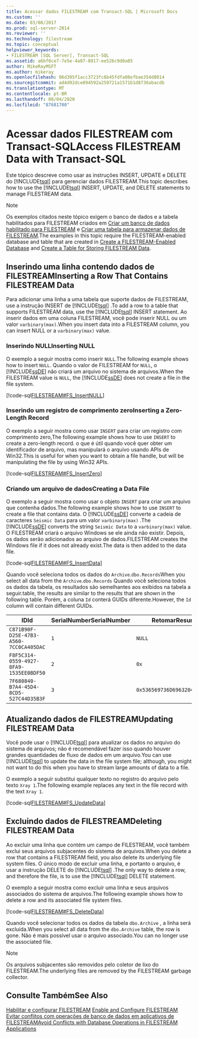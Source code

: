 ```yaml
---
title: Acessar dados FILESTREAM com Transact-SQL | Microsoft Docs
ms.custom: ''
ms.date: 03/08/2017
ms.prod: sql-server-2014
ms.reviewer: ''
ms.technology: filestream
ms.topic: conceptual
helpviewer_keywords:
- FILESTREAM [SQL Server], Transact-SQL
ms.assetid: a6bf0ce7-7e5e-4a07-8917-ee526c9d0a05
author: MikeRayMSFT
ms.author: mikeray
ms.openlocfilehash: 06d395f1acc3723fc6b45fdfa08efbae354d8014
ms.sourcegitcommit: ad4d92dce894592a259721a1571b1d8736abacdb
ms.translationtype: MT
ms.contentlocale: pt-BR
ms.lasthandoff: 08/04/2020
ms.locfileid: "87681700"
---
```

# <a name="access-filestream-data-with-transact-sql"></a><span data-ttu-id="a5d5c-102">Acessar dados FILESTREAM com Transact-SQL</span><span class="sxs-lookup"><span data-stu-id="a5d5c-102">Access FILESTREAM Data with Transact-SQL</span></span>
  <span data-ttu-id="a5d5c-103">Este tópico descreve como usar as instruções INSERT, UPDATE e DELETE do [!INCLUDE[tsql](../../includes/tsql-md.md)] para gerenciar dados FILESTREAM.</span><span class="sxs-lookup"><span data-stu-id="a5d5c-103">This topic describes how to use the [!INCLUDE[tsql](../../includes/tsql-md.md)] INSERT, UPDATE, and DELETE statements to manage FILESTREAM data.</span></span>  
  
> [!NOTE]  
>  <span data-ttu-id="a5d5c-104">Os exemplos citados neste tópico exigem o banco de dados e a tabela habilitados para FILESTREAM criados em [Criar um banco de dados habilitado para FILESTREAM](create-a-filestream-enabled-database.md) e [Criar uma tabela para armazenar dados de FILESTREAM](create-a-table-for-storing-filestream-data.md).</span><span class="sxs-lookup"><span data-stu-id="a5d5c-104">The examples in this topic require the FILESTREAM-enabled database and table that are created in [Create a FILESTREAM-Enabled Database](create-a-filestream-enabled-database.md) and [Create a Table for Storing FILESTREAM Data](create-a-table-for-storing-filestream-data.md).</span></span>  
  
##  <a name="inserting-a-row-that-contains-filestream-data"></a><a name="ins"></a> <span data-ttu-id="a5d5c-105">Inserindo uma linha contendo dados de FILESTREAM</span><span class="sxs-lookup"><span data-stu-id="a5d5c-105">Inserting a Row That Contains FILESTREAM Data</span></span>  
 <span data-ttu-id="a5d5c-106">Para adicionar uma linha a uma tabela que suporte dados de FILESTREAM, use a instrução INSERT de [!INCLUDE[tsql](../../includes/tsql-md.md)] .</span><span class="sxs-lookup"><span data-stu-id="a5d5c-106">To add a row to a table that supports FILESTREAM data, use the [!INCLUDE[tsql](../../includes/tsql-md.md)] INSERT statement.</span></span> <span data-ttu-id="a5d5c-107">Ao inserir dados em uma coluna FILESTREAM, você pode inserir NULL ou um valor `varbinary(max)`.</span><span class="sxs-lookup"><span data-stu-id="a5d5c-107">When you insert data into a FILESTREAM column, you can insert NULL or a `varbinary(max)` value.</span></span>  
  
### <a name="inserting-null"></a><span data-ttu-id="a5d5c-108">Inserindo NULL</span><span class="sxs-lookup"><span data-stu-id="a5d5c-108">Inserting NULL</span></span>  
 <span data-ttu-id="a5d5c-109">O exemplo a seguir mostra como inserir `NULL`.</span><span class="sxs-lookup"><span data-stu-id="a5d5c-109">The following example shows how to insert `NULL`.</span></span> <span data-ttu-id="a5d5c-110">Quando o valor de FILESTREAM for `NULL`, o [!INCLUDE[ssDE](../../includes/ssde-md.md)] não criará um arquivo no sistema de arquivos.</span><span class="sxs-lookup"><span data-stu-id="a5d5c-110">When the FILESTREAM value is `NULL`, the [!INCLUDE[ssDE](../../includes/ssde-md.md)] does not create a file in the file system.</span></span>  
  
 [!code-sql[FILESTREAM#FS_InsertNULL](../../snippets/tsql/SQL15/tsql/filestream/transact-sql/filestream.sql#fs_insertnull)]  
  
### <a name="inserting-a-zero-length-record"></a><span data-ttu-id="a5d5c-111">Inserindo um registro de comprimento zero</span><span class="sxs-lookup"><span data-stu-id="a5d5c-111">Inserting a Zero-Length Record</span></span>  
 <span data-ttu-id="a5d5c-112">O exemplo a seguir mostra como usar `INSERT` para criar um registro com comprimento zero,</span><span class="sxs-lookup"><span data-stu-id="a5d5c-112">The following example shows how to use `INSERT` to create a zero-length record.</span></span> <span data-ttu-id="a5d5c-113">o que é útil quando você quer obter um identificador de arquivo, mas manipulará o arquivo usando APIs de Win32.</span><span class="sxs-lookup"><span data-stu-id="a5d5c-113">This is useful for when you want to obtain a file handle, but will be manipulating the file by using Win32 APIs.</span></span>  
  
 [!code-sql[FILESTREAM#FS_InsertZero](../../snippets/tsql/SQL15/tsql/filestream/transact-sql/filestream.sql#fs_insertzero)]  
  
### <a name="creating-a-data-file"></a><span data-ttu-id="a5d5c-114">Criando um arquivo de dados</span><span class="sxs-lookup"><span data-stu-id="a5d5c-114">Creating a Data File</span></span>  
 <span data-ttu-id="a5d5c-115">O exemplo a seguir mostra como usar o objeto `INSERT` para criar um arquivo que contenha dados.</span><span class="sxs-lookup"><span data-stu-id="a5d5c-115">The following example shows how to use `INSERT` to create a file that contains data.</span></span> <span data-ttu-id="a5d5c-116">O [!INCLUDE[ssDE](../../includes/ssde-md.md)] converte a cadeia de caracteres `Seismic Data` para um valor `varbinary(max)` .</span><span class="sxs-lookup"><span data-stu-id="a5d5c-116">The [!INCLUDE[ssDE](../../includes/ssde-md.md)] converts the string `Seismic Data` to a `varbinary(max)` value.</span></span> <span data-ttu-id="a5d5c-117">O FILESTREAM criará o arquivo Windows se ele ainda não existir. Depois, os dados serão adicionados ao arquivo de dados.</span><span class="sxs-lookup"><span data-stu-id="a5d5c-117">FILESTREAM creates the Windows file if it does not already exist.The data is then added to the data file.</span></span>  
  
 [!code-sql[FILESTREAM#FS_InsertData](../../snippets/tsql/SQL15/tsql/filestream/transact-sql/filestream.sql#fs_insertdata)]  
  
 <span data-ttu-id="a5d5c-118">Quando você seleciona todos os dados do `Archive`.`dbo.Records`</span><span class="sxs-lookup"><span data-stu-id="a5d5c-118">When you select all data from the `Archive`.`dbo.Records`</span></span> <span data-ttu-id="a5d5c-119">Quando você seleciona todos os dados da tabela, os resultados são semelhantes aos exibidos na tabela a seguir.</span><span class="sxs-lookup"><span data-stu-id="a5d5c-119">table, the results are similar to the results that are shown in the following table.</span></span> <span data-ttu-id="a5d5c-120">Porém, a coluna `Id` conterá GUIDs diferente.</span><span class="sxs-lookup"><span data-stu-id="a5d5c-120">However, the `Id` column will contain different GUIDs.</span></span>  
  
|<span data-ttu-id="a5d5c-121">ID</span><span class="sxs-lookup"><span data-stu-id="a5d5c-121">Id</span></span>|<span data-ttu-id="a5d5c-122">SerialNumber</span><span class="sxs-lookup"><span data-stu-id="a5d5c-122">SerialNumber</span></span>|<span data-ttu-id="a5d5c-123">Retomar</span><span class="sxs-lookup"><span data-stu-id="a5d5c-123">Resume</span></span>|  
|--------|------------------|------------|  
|`C871B90F-D25E-47B3-A560-7CC0CA405DAC`|`1`|`NULL`|  
|`F8F5C314-0559-4927-8FA9-1535EE0BDF50`|`2`|`0x`|  
|`7F680840-B7A4-45D4-8CD5-527C44D35B3F`|`3`|`0x536569736D69632044617461`|  
  
##  <a name="updating-filestream-data"></a><a name="upd"></a> <span data-ttu-id="a5d5c-124">Atualizando dados de FILESTREAM</span><span class="sxs-lookup"><span data-stu-id="a5d5c-124">Updating FILESTREAM Data</span></span>  
 <span data-ttu-id="a5d5c-125">Você pode usar o [!INCLUDE[tsql](../../includes/tsql-md.md)] para atualizar os dados no arquivo do sistema de arquivos; não é recomendável fazer isso quando houver grandes quantidades de fluxo de dados em um arquivo.</span><span class="sxs-lookup"><span data-stu-id="a5d5c-125">You can use [!INCLUDE[tsql](../../includes/tsql-md.md)] to update the data in the file system file; although, you might not want to do this when you have to stream large amounts of data to a file.</span></span>  
  
 <span data-ttu-id="a5d5c-126">O exemplo a seguir substitui qualquer texto no registro do arquivo pelo texto `Xray 1`.</span><span class="sxs-lookup"><span data-stu-id="a5d5c-126">The following example replaces any text in the file record with the text `Xray 1`.</span></span>  
  
 [!code-sql[FILESTREAM#FS_UpdateData](../../snippets/tsql/SQL15/tsql/filestream/transact-sql/filestream.sql#fs_updatedata)]  
  
##  <a name="deleting-filestream-data"></a><a name="del"></a> <span data-ttu-id="a5d5c-127">Excluindo dados de FILESTREAM</span><span class="sxs-lookup"><span data-stu-id="a5d5c-127">Deleting FILESTREAM Data</span></span>  
 <span data-ttu-id="a5d5c-128">Ao excluir uma linha que contém um campo de FILESTREAM, você também exclui seus arquivos subjacentes do sistema de arquivos.</span><span class="sxs-lookup"><span data-stu-id="a5d5c-128">When you delete a row that contains a FILESTREAM field, you also delete its underlying file system files.</span></span> <span data-ttu-id="a5d5c-129">O único modo de excluir uma linha, e portanto o arquivo, é usar a instrução DELETE do [!INCLUDE[tsql](../../includes/tsql-md.md)] .</span><span class="sxs-lookup"><span data-stu-id="a5d5c-129">The only way to delete a row, and therefore the file, is to use the [!INCLUDE[tsql](../../includes/tsql-md.md)] DELETE statement.</span></span>  
  
 <span data-ttu-id="a5d5c-130">O exemplo a seguir mostra como excluir uma linha e seus arquivos associados do sistema de arquivos.</span><span class="sxs-lookup"><span data-stu-id="a5d5c-130">The following example shows how to delete a row and its associated file system files.</span></span>  
  
 [!code-sql[FILESTREAM#FS_DeleteData](../../snippets/tsql/SQL15/tsql/filestream/transact-sql/filestream.sql#fs_deletedata)]  
  
 <span data-ttu-id="a5d5c-131">Quando você selecionar todos os dados da tabela `dbo.Archive` , a linha será excluída.</span><span class="sxs-lookup"><span data-stu-id="a5d5c-131">When you select all data from the `dbo.Archive` table, the row is gone.</span></span> <span data-ttu-id="a5d5c-132">Não é mais possível usar o arquivo associado.</span><span class="sxs-lookup"><span data-stu-id="a5d5c-132">You can no longer use the associated file.</span></span>  
  
> [!NOTE]  
>  <span data-ttu-id="a5d5c-133">Os arquivos subjacentes são removidos pelo coletor de lixo do FILESTREAM.</span><span class="sxs-lookup"><span data-stu-id="a5d5c-133">The underlying files are removed by the FILESTREAM garbage collector.</span></span>  
  
## <a name="see-also"></a><span data-ttu-id="a5d5c-134">Consulte Também</span><span class="sxs-lookup"><span data-stu-id="a5d5c-134">See Also</span></span>  
 <span data-ttu-id="a5d5c-135">[Habilitar e configurar FILESTREAM](enable-and-configure-filestream.md) </span><span class="sxs-lookup"><span data-stu-id="a5d5c-135">[Enable and Configure FILESTREAM](enable-and-configure-filestream.md) </span></span>  
 [<span data-ttu-id="a5d5c-136">Evitar conflitos com operações de banco de dados em aplicativos de FILESTREAM</span><span class="sxs-lookup"><span data-stu-id="a5d5c-136">Avoid Conflicts with Database Operations in FILESTREAM Applications</span></span>](avoid-conflicts-with-database-operations-in-filestream-applications.md)  
  
  
